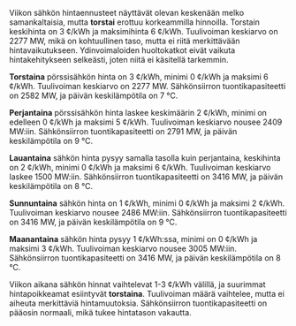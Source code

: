 Viikon sähkön hintaennusteet näyttävät olevan keskenään melko samankaltaisia, mutta **torstai** erottuu korkeammilla hinnoilla. Torstain keskihinta on 3 ¢/kWh ja maksimihinta 6 ¢/kWh. Tuulivoiman keskiarvo on 2277 MW, mikä on kohtuullinen taso, mutta ei riitä merkittävään hintavaikutukseen. Ydinvoimaloiden huoltokatkot eivät vaikuta hintakehitykseen selkeästi, joten niitä ei käsitellä tarkemmin.

**Torstaina** pörssisähkön hinta on 3 ¢/kWh, minimi 0 ¢/kWh ja maksimi 6 ¢/kWh. Tuulivoiman keskiarvo on 2277 MW. Sähkönsiirron tuontikapasiteetti on 2582 MW, ja päivän keskilämpötila on 7 °C.

**Perjantaina** pörssisähkön hinta laskee keskimäärin 2 ¢/kWh, minimi on edelleen 0 ¢/kWh ja maksimi 5 ¢/kWh. Tuulivoiman keskiarvo nousee 2409 MW:iin. Sähkönsiirron tuontikapasiteetti on 2791 MW, ja päivän keskilämpötila on 9 °C.

**Lauantaina** sähkön hinta pysyy samalla tasolla kuin perjantaina, keskihinta on 2 ¢/kWh, minimi 0 ¢/kWh ja maksimi 6 ¢/kWh. Tuulivoiman keskiarvo laskee 1500 MW:iin. Sähkönsiirron tuontikapasiteetti on 3416 MW, ja päivän keskilämpötila on 8 °C.

**Sunnuntaina** sähkön hinta on 1 ¢/kWh, minimi 0 ¢/kWh ja maksimi 2 ¢/kWh. Tuulivoiman keskiarvo nousee 2486 MW:iin. Sähkönsiirron tuontikapasiteetti on 3416 MW, ja päivän keskilämpötila on 9 °C.

**Maanantaina** sähkön hinta pysyy 1 ¢/kWh:ssa, minimi on 0 ¢/kWh ja maksimi 3 ¢/kWh. Tuulivoiman keskiarvo nousee 3005 MW:iin. Sähkönsiirron tuontikapasiteetti on 3416 MW, ja päivän keskilämpötila on 8 °C.

Viikon aikana sähkön hinnat vaihtelevat 1-3 ¢/kWh välillä, ja suurimmat hintapoikkeamat esiintyvät **torstaina**. Tuulivoiman määrä vaihtelee, mutta ei aiheuta merkittäviä hintamuutoksia. Sähkönsiirron tuontikapasiteetti on pääosin normaali, mikä tukee hintatason vakautta.